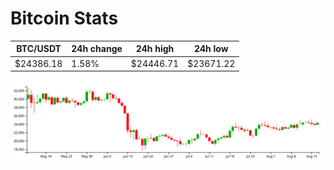 # Bitcoin Stats

BTC/USDT|24h change|24h high|24h low|
|---|---|---|---|
|$24386.18|1.58%|$24446.71|$23671.22|

<img src="./chart.svg">

